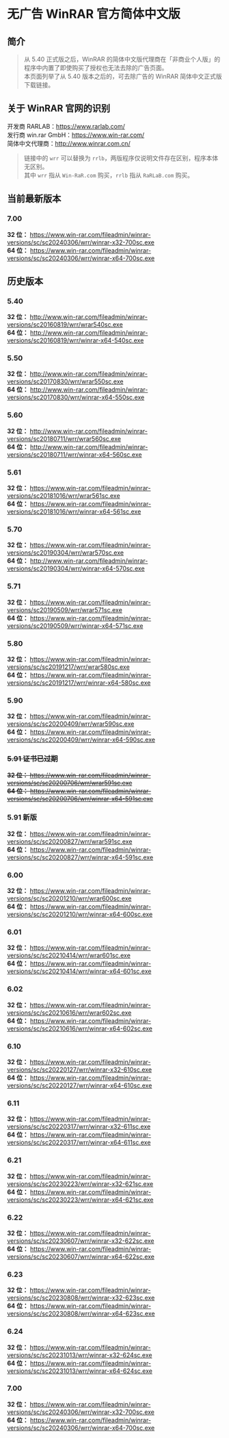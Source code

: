 # 无广告 WinRAR 官方简体中文版
## 简介
> 从 5.40 正式版之后，WinRAR 的简体中文版代理商在「非商业个人版」的程序中内置了即使购买了授权也无法去除的广告页面。<br>
> 本页面列举了从 5.40 版本之后的，可去除广告的 WinRAR 简体中文正式版下载链接。
## 关于 WinRAR 官网的识别
开发商 RARLAB：https://www.rarlab.com/  
发行商 win.rar GmbH：https://www.win-rar.com/  
简体中文代理商：http://www.winrar.com.cn/

> 链接中的 `wrr` 可以替换为 `rrlb`，两版程序仅说明文件存在区别，程序本体无区别。<br>
> 其中 `wrr` 指从 `Win-RaR.com` 购买，`rrlb` 指从 `RaRLaB.com` 购买。

## 当前最新版本
### 7.00
**32 位：** https://www.win-rar.com/fileadmin/winrar-versions/sc/sc20240306/wrr/winrar-x32-700sc.exe  
**64 位：** https://www.win-rar.com/fileadmin/winrar-versions/sc/sc20240306/wrr/winrar-x64-700sc.exe

## 历史版本
### 5.40
**32 位：** http://www.win-rar.com/fileadmin/winrar-versions/sc20160819/wrr/wrar540sc.exe  
**64 位：** http://www.win-rar.com/fileadmin/winrar-versions/sc20160819/wrr/winrar-x64-540sc.exe  

### 5.50
**32 位：** http://www.win-rar.com/fileadmin/winrar-versions/sc20170830/wrr/wrar550sc.exe  
**64 位：** http://www.win-rar.com/fileadmin/winrar-versions/sc20170830/wrr/winrar-x64-550sc.exe  

### 5.60
**32 位：** http://www.win-rar.com/fileadmin/winrar-versions/sc20180711/wrr/wrar560sc.exe  
**64 位：** http://www.win-rar.com/fileadmin/winrar-versions/sc20180711/wrr/winrar-x64-560sc.exe  

### 5.61
**32 位：** https://www.win-rar.com/fileadmin/winrar-versions/sc20181016/wrr/wrar561sc.exe  
**64 位：** https://www.win-rar.com/fileadmin/winrar-versions/sc20181016/wrr/winrar-x64-561sc.exe  

### 5.70
**32 位：** https://www.win-rar.com/fileadmin/winrar-versions/sc20190304/wrr/wrar570sc.exe  
**64 位：** http://www.win-rar.com/fileadmin/winrar-versions/sc20190304/wrr/winrar-x64-570sc.exe  

### 5.71
**32 位：** https://www.win-rar.com/fileadmin/winrar-versions/sc20190509/wrr/wrar571sc.exe  
**64 位：** https://www.win-rar.com/fileadmin/winrar-versions/sc20190509/wrr/winrar-x64-571sc.exe  

### 5.80
**32 位：** https://www.win-rar.com/fileadmin/winrar-versions/sc/sc20191217/wrr/wrar580sc.exe  
**64 位：** https://www.win-rar.com/fileadmin/winrar-versions/sc/sc20191217/wrr/winrar-x64-580sc.exe  

### 5.90
**32 位：** https://www.win-rar.com/fileadmin/winrar-versions/sc/sc20200409/wrr/wrar590sc.exe  
**64 位：** https://www.win-rar.com/fileadmin/winrar-versions/sc/sc20200409/wrr/winrar-x64-590sc.exe  

### ~~5.91 证书已过期~~
~~**32 位：** https://www.win-rar.com/fileadmin/winrar-versions/sc/sc20200706/wrr/wrar591sc.exe~~  
~~**64 位：** https://www.win-rar.com/fileadmin/winrar-versions/sc/sc20200706/wrr/winrar-x64-591sc.exe~~  

### 5.91 新版
**32 位：** https://www.win-rar.com/fileadmin/winrar-versions/sc/sc20200827/wrr/wrar591sc.exe  
**64 位：** https://www.win-rar.com/fileadmin/winrar-versions/sc/sc20200827/wrr/winrar-x64-591sc.exe  

### 6.00
**32 位：** https://www.win-rar.com/fileadmin/winrar-versions/sc/sc20201210/wrr/wrar600sc.exe  
**64 位：** https://www.win-rar.com/fileadmin/winrar-versions/sc/sc20201210/wrr/winrar-x64-600sc.exe  

### 6.01
**32 位：** https://www.win-rar.com/fileadmin/winrar-versions/sc/sc20210414/wrr/wrar601sc.exe  
**64 位：** https://www.win-rar.com/fileadmin/winrar-versions/sc/sc20210414/wrr/winrar-x64-601sc.exe  

### 6.02
**32 位：** https://www.win-rar.com/fileadmin/winrar-versions/sc/sc20210616/wrr/wrar602sc.exe  
**64 位：** https://www.win-rar.com/fileadmin/winrar-versions/sc/sc20210616/wrr/winrar-x64-602sc.exe  

### 6.10
**32 位：** https://www.win-rar.com/fileadmin/winrar-versions/sc/sc20220127/wrr/winrar-x32-610sc.exe  
**64 位：** https://www.win-rar.com/fileadmin/winrar-versions/sc/sc20220127/wrr/winrar-x64-610sc.exe  

### 6.11
**32 位：** https://www.win-rar.com/fileadmin/winrar-versions/sc/sc20220317/wrr/winrar-x32-611sc.exe  
**64 位：** https://www.win-rar.com/fileadmin/winrar-versions/sc/sc20220317/wrr/winrar-x64-611sc.exe  

### 6.21
**32 位：** https://www.win-rar.com/fileadmin/winrar-versions/sc/sc20230223/wrr/winrar-x32-621sc.exe  
**64 位：** https://www.win-rar.com/fileadmin/winrar-versions/sc/sc20230223/wrr/winrar-x64-621sc.exe  

### 6.22
**32 位：** https://www.win-rar.com/fileadmin/winrar-versions/sc/sc20230607/wrr/winrar-x32-622sc.exe  
**64 位：** https://www.win-rar.com/fileadmin/winrar-versions/sc/sc20230607/wrr/winrar-x64-622sc.exe  

### 6.23
**32 位：** https://www.win-rar.com/fileadmin/winrar-versions/sc/sc20230808/wrr/winrar-x32-623sc.exe  
**64 位：** https://www.win-rar.com/fileadmin/winrar-versions/sc/sc20230808/wrr/winrar-x64-623sc.exe  

### 6.24
**32 位：** https://www.win-rar.com/fileadmin/winrar-versions/sc/sc20231013/wrr/winrar-x32-624sc.exe  
**64 位：** https://www.win-rar.com/fileadmin/winrar-versions/sc/sc20231013/wrr/winrar-x64-624sc.exe  

### 7.00
**32 位：** https://www.win-rar.com/fileadmin/winrar-versions/sc/sc20240306/wrr/winrar-x32-700sc.exe  
**64 位：** https://www.win-rar.com/fileadmin/winrar-versions/sc/sc20240306/wrr/winrar-x64-700sc.exe  

